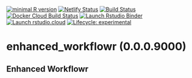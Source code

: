 
<!-- badges: start -->

[![minimal R
version](https://img.shields.io/badge/R%3E%3D-3.6.0-6666ff.svg)](https://cran.r-project.org/)
[![Netlify
Status](https://api.netlify.com/api/v1/badges/bcc3fe43-1cd0-4d23-aca4-42f78a809855/deploy-status)](https://app.netlify.com/sites/happy-chandrasekhar-239442/deploys)
[![Build
Status](https://img.shields.io/travis/timtrice/enhanced_workflowr/master.svg)](https://travis-ci.org/timtrice/enhanced_workflowr)
[![Docker Cloud Build
Status](https://img.shields.io/docker/cloud/build/timtrice/enhanced_workflowr.svg?style=popout)](https://cloud.docker.com/repository/docker/timtrice/enhanced_workflowr)
[![Launch Rstudio
Binder](http://mybinder.org/badge.svg)](https://mybinder.org/v2/gh/timtrice/enhanced_workflowr/master?urlpath=rstudio)
[![Launch
rstudio.cloud](https://img.shields.io/badge/launch-rstudio.cloud-yellowgreen.svg)](https://rstudio.cloud/project/417421)
[![Lifecycle:
experimental](https://img.shields.io/badge/lifecycle-experimental-orange.svg)](https://www.tidyverse.org/lifecycle/#experimental)
<!-- badges: end -->

# enhanced\_workflowr (0.0.0.9000)

## Enhanced Workflowr
